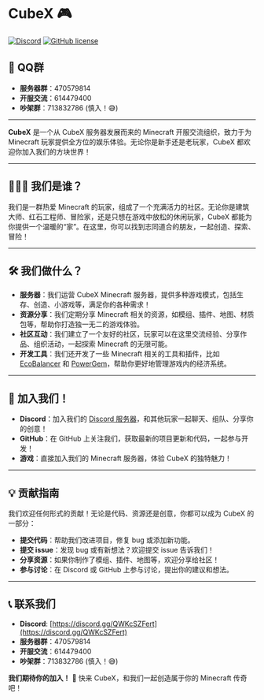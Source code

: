 # **CubeX** 🎮

[![Discord](https://img.shields.io/discord/xxxxxxxxxx.svg?label=&logo=discord&logoColor=ffffff&color=7389D8&labelColor=6A7EC2)](https://discord.gg/QWKcSZFert)
[![GitHub license](https://img.shields.io/github/license/Naereen/StrapDown.js.svg)](https://github.com/Naereen/StrapDown.js/blob/master/LICENSE)

## 📌 QQ群

- **服务器群**：470579814
- **开服交流**：614479400
- **吵架群**：713832786 (慎入！😅)

---

**CubeX** 是一个从 CubeX 服务器发展而来的 Minecraft 开服交流组织，致力于为 Minecraft 玩家提供全方位的娱乐体验。无论你是新手还是老玩家，CubeX 都欢迎你加入我们的方块世界！

---

## 🧑‍🤝‍🧑 我们是谁？

我们是一群热爱 Minecraft 的玩家，组成了一个充满活力的社区。无论你是建筑大师、红石工程师、冒险家，还是只想在游戏中放松的休闲玩家，CubeX 都能为你提供一个温暖的“家”。在这里，你可以找到志同道合的朋友，一起创造、探索、冒险！

---

## 🛠️ 我们做什么？

- **服务器**：我们运营 CubeX Minecraft 服务器，提供多种游戏模式，包括生存、创造、小游戏等，满足你的各种需求！
- **资源分享**：我们定期分享 Minecraft 相关的资源，如模组、插件、地图、材质包等，帮助你打造独一无二的游戏体验。
- **社区互动**：我们建立了一个友好的社区，玩家可以在这里交流经验、分享作品、组织活动，一起探索 Minecraft 的无限可能。
- **开发工具**：我们还开发了一些 Minecraft 相关的工具和插件，比如 [EcoBalancer](https://github.com/CubeX-MC/EcoBalancer) 和 [PowerGem](https://github.com/CubeX-MC/PowerGem)，帮助你更好地管理游戏内的经济系统。

---

## 🚀 加入我们！

- **Discord**：加入我们的 [Discord 服务器](https://discord.gg/QWKcSZFert)，和其他玩家一起聊天、组队、分享你的创意！
- **GitHub**：在 GitHub 上关注我们，获取最新的项目更新和代码，一起参与开发！
- **游戏**：直接加入我们的 Minecraft 服务器，体验 CubeX 的独特魅力！

---

## 💡 贡献指南

我们欢迎任何形式的贡献！无论是代码、资源还是创意，你都可以成为 CubeX 的一部分：

- **提交代码**：帮助我们改进项目，修复 bug 或添加新功能。
- **提交 issue**：发现 bug 或有新想法？欢迎提交 issue 告诉我们！
- **分享资源**：如果你制作了模组、插件、地图等，欢迎分享给社区！
- **参与讨论**：在 Discord 或 GitHub 上参与讨论，提出你的建议和想法。

---

## 📞 联系我们

- **Discord**: [https://discord.gg/QWKcSZFert](https://discord.gg/QWKcSZFert)
- **服务器群**：470579814
- **开服交流**：614479400
- **吵架群**：713832786 (慎入！😅)

**我们期待你的加入！** 🎉 快来 CubeX，和我们一起创造属于你的 Minecraft 传奇吧！
